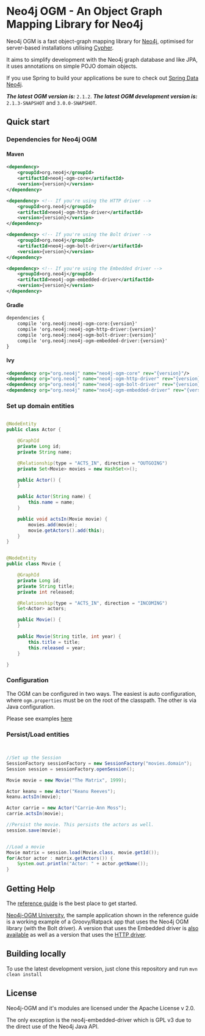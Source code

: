 Neo4j OGM - An Object Graph Mapping Library for Neo4j
=====================================================

Neo4j OGM is a fast object-graph mapping library for [Neo4j](https://neo4j.com/), optimised for server-based installations utilising [Cypher](https://neo4j.com/developer/cypher-query-language/).

It aims to simplify development with the Neo4j graph database and like JPA, it uses annotations on simple POJO domain objects.

If you use Spring to build your applications be sure to check out [Spring Data Neo4j](https://github.com/spring-projects/spring-data-neo4j).

***The latest OGM version is:*** `2.1.2`.
***The latest OGM development version is:*** `2.1.3-SNAPSHOT` and `3.0.0-SNAPSHOT`.

## Quick start

### Dependencies for Neo4j OGM

#### Maven

```xml
<dependency>
    <groupId>org.neo4j</groupId>
    <artifactId>neo4j-ogm-core</artifactId>
    <version>{version}</version>
</dependency>

<dependency> <!-- If you're using the HTTP driver -->
    <groupId>org.neo4j</groupId>
    <artifactId>neo4j-ogm-http-driver</artifactId>
    <version>{version}</version>
</dependency>

<dependency> <!-- If you're using the Bolt driver -->
    <groupId>org.neo4j</groupId>
    <artifactId>neo4j-ogm-bolt-driver</artifactId>
    <version>{version}</version>
</dependency>

<dependency> <!-- If you're using the Embedded driver -->
    <groupId>org.neo4j</groupId>
    <artifactId>neo4j-ogm-embedded-driver</artifactId>
    <version>{version}</version>
</dependency>
```

#### Gradle

```xml
dependencies {
    compile 'org.neo4j:neo4j-ogm-core:{version}'
    compile 'org.neo4j:neo4j-ogm-http-driver:{version}'
    compile 'org.neo4j:neo4j-ogm-bolt-driver:{version}'
    compile 'org.neo4j:neo4j-ogm-embedded-driver:{version}'
}
```

#### Ivy

```xml
<dependency org="org.neo4j" name="neo4j-ogm-core" rev="{version}"/>
<dependency org="org.neo4j" name="neo4j-ogm-http-driver" rev="{version}"/>
<dependency org="org.neo4j" name="neo4j-ogm-bolt-driver" rev="{version}"/>
<dependency org="org.neo4j" name="neo4j-ogm-embedded-driver" rev="{version}"/>
```

### Set up domain entities

```java

@NodeEntity
public class Actor {

	@GraphId
	private Long id;
	private String name;

	@Relationship(type = "ACTS_IN", direction = "OUTGOING")
	private Set<Movie> movies = new HashSet<>();

	public Actor() {
	}

	public Actor(String name) {
		this.name = name;
	}

	public void actsIn(Movie movie) {
		movies.add(movie);
		movie.getActors().add(this);
	}
}


@NodeEntity
public class Movie {

	@GraphId
	private Long id;
	private String title;
	private int released;

	@Relationship(type = "ACTS_IN", direction = "INCOMING")
	Set<Actor> actors;

	public Movie() {
	}

	public Movie(String title, int year) {
		this.title = title;
		this.released = year;
	}

}


```

### Configuration

The OGM can be configured in two ways. The easiest is auto configuration, where `ogm.properties` must be on the root of the classpath. The other is via Java configuration.

Please see examples [here](http://neo4j.com/docs/ogm-manual/current/)


### Persist/Load entities

```java


//Set up the Session
SessionFactory sessionFactory = new SessionFactory("movies.domain");
Session session = sessionFactory.openSession();

Movie movie = new Movie("The Matrix", 1999);

Actor keanu = new Actor("Keanu Reeves");
keanu.actsIn(movie);

Actor carrie = new Actor("Carrie-Ann Moss");
carrie.actsIn(movie);

//Persist the movie. This persists the actors as well.
session.save(movie);


//Load a movie
Movie matrix = session.load(Movie.class, movie.getId());
for(Actor actor : matrix.getActors()) {
    System.out.println("Actor: " + actor.getName());
}

```

## Getting Help

The [reference guide](http://neo4j.com/docs/ogm-manual/current/) is the best place to get started.

[Neo4j-OGM University](https://github.com/neo4j-examples/neo4j-ogm-university), the sample application shown in the reference guide is a working example of a Groovy/Ratpack app that uses the Neo4j OGM library (with the Bolt driver).
A version that uses the Embedded driver is [also available](https://github.com/neo4j-examples/neo4j-ogm-university/tree/embedded) as well as a version that uses the [HTTP driver](https://github.com/neo4j-examples/neo4j-ogm-university/tree/http).

## Building locally

To use the latest development version, just clone this repository and run `mvn clean install`

## License

Neo4j-OGM and it's modules are licensed under the Apache License v 2.0.

The only exception is the neo4j-embedded-driver which is GPL v3 due to the direct use of the Neo4j Java API.
